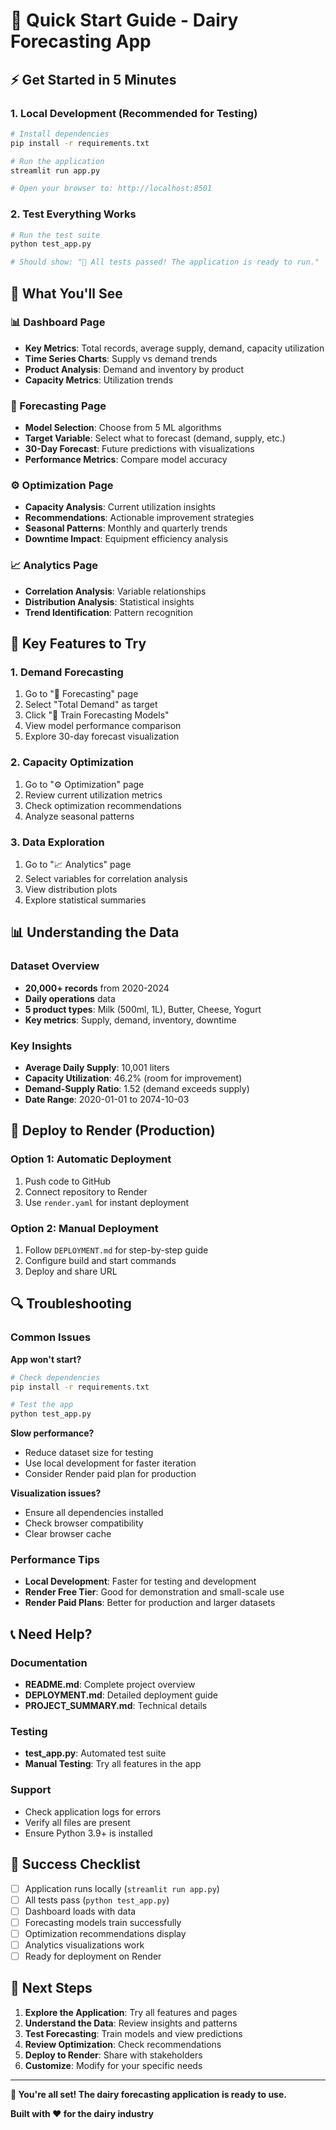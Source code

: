 # 🚀 Quick Start Guide - Dairy Forecasting App

## ⚡ Get Started in 5 Minutes

### 1. Local Development (Recommended for Testing)

```bash
# Install dependencies
pip install -r requirements.txt

# Run the application
streamlit run app.py

# Open your browser to: http://localhost:8501
```

### 2. Test Everything Works

```bash
# Run the test suite
python test_app.py

# Should show: "🎉 All tests passed! The application is ready to run."
```

## 🎯 What You'll See

### 📊 Dashboard Page
- **Key Metrics**: Total records, average supply, demand, capacity utilization
- **Time Series Charts**: Supply vs demand trends
- **Product Analysis**: Demand and inventory by product
- **Capacity Metrics**: Utilization trends

### 🔮 Forecasting Page
- **Model Selection**: Choose from 5 ML algorithms
- **Target Variable**: Select what to forecast (demand, supply, etc.)
- **30-Day Forecast**: Future predictions with visualizations
- **Performance Metrics**: Compare model accuracy

### ⚙️ Optimization Page
- **Capacity Analysis**: Current utilization insights
- **Recommendations**: Actionable improvement strategies
- **Seasonal Patterns**: Monthly and quarterly trends
- **Downtime Impact**: Equipment efficiency analysis

### 📈 Analytics Page
- **Correlation Analysis**: Variable relationships
- **Distribution Analysis**: Statistical insights
- **Trend Identification**: Pattern recognition

## 🔧 Key Features to Try

### 1. Demand Forecasting
1. Go to "🔮 Forecasting" page
2. Select "Total Demand" as target
3. Click "🚀 Train Forecasting Models"
4. View model performance comparison
5. Explore 30-day forecast visualization

### 2. Capacity Optimization
1. Go to "⚙️ Optimization" page
2. Review current utilization metrics
3. Check optimization recommendations
4. Analyze seasonal patterns

### 3. Data Exploration
1. Go to "📈 Analytics" page
2. Select variables for correlation analysis
3. View distribution plots
4. Explore statistical summaries

## 📊 Understanding the Data

### Dataset Overview
- **20,000+ records** from 2020-2024
- **Daily operations** data
- **5 product types**: Milk (500ml, 1L), Butter, Cheese, Yogurt
- **Key metrics**: Supply, demand, inventory, downtime

### Key Insights
- **Average Daily Supply**: 10,001 liters
- **Capacity Utilization**: 46.2% (room for improvement)
- **Demand-Supply Ratio**: 1.52 (demand exceeds supply)
- **Date Range**: 2020-01-01 to 2074-10-03

## 🚀 Deploy to Render (Production)

### Option 1: Automatic Deployment
1. Push code to GitHub
2. Connect repository to Render
3. Use `render.yaml` for instant deployment

### Option 2: Manual Deployment
1. Follow `DEPLOYMENT.md` for step-by-step guide
2. Configure build and start commands
3. Deploy and share URL

## 🔍 Troubleshooting

### Common Issues

**App won't start?**
```bash
# Check dependencies
pip install -r requirements.txt

# Test the app
python test_app.py
```

**Slow performance?**
- Reduce dataset size for testing
- Use local development for faster iteration
- Consider Render paid plan for production

**Visualization issues?**
- Ensure all dependencies installed
- Check browser compatibility
- Clear browser cache

### Performance Tips
- **Local Development**: Faster for testing and development
- **Render Free Tier**: Good for demonstration and small-scale use
- **Render Paid Plans**: Better for production and larger datasets

## 📞 Need Help?

### Documentation
- **README.md**: Complete project overview
- **DEPLOYMENT.md**: Detailed deployment guide
- **PROJECT_SUMMARY.md**: Technical details

### Testing
- **test_app.py**: Automated test suite
- **Manual Testing**: Try all features in the app

### Support
- Check application logs for errors
- Verify all files are present
- Ensure Python 3.9+ is installed

## 🎉 Success Checklist

- [ ] Application runs locally (`streamlit run app.py`)
- [ ] All tests pass (`python test_app.py`)
- [ ] Dashboard loads with data
- [ ] Forecasting models train successfully
- [ ] Optimization recommendations display
- [ ] Analytics visualizations work
- [ ] Ready for deployment on Render

## 🚀 Next Steps

1. **Explore the Application**: Try all features and pages
2. **Understand the Data**: Review insights and patterns
3. **Test Forecasting**: Train models and view predictions
4. **Review Optimization**: Check recommendations
5. **Deploy to Render**: Share with stakeholders
6. **Customize**: Modify for your specific needs

---

**🎯 You're all set! The dairy forecasting application is ready to use.**

**Built with ❤️ for the dairy industry** 